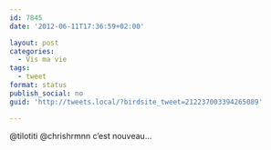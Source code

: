 ```yaml
---
id: 7845
date: '2012-06-11T17:36:59+02:00'

layout: post
categories:
  - Vis ma vie
tags:
  - tweet
format: status
publish_social: no
guid: 'http://tweets.local/?birdsite_tweet=212237003394265089'

---
```


@tilotiti @chrishrmnn c’est nouveau…